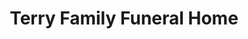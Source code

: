 ---
title: "Terry Family Funeral Home"
url: /portland/terry-family-funeral-home/
shop: funeral directors
---